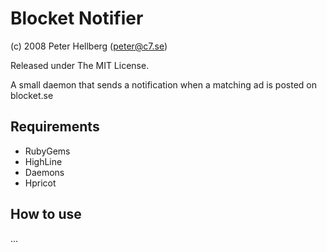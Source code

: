 # Blocket Notifier

(c) 2008 Peter Hellberg (peter@c7.se)

Released under The MIT License.

A small daemon that sends a notification when a matching ad is posted on blocket.se

## Requirements

 * RubyGems
 * HighLine
 * Daemons
 * Hpricot
 
## How to use

...

